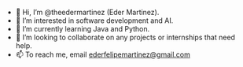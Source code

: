- 👋 Hi, I’m @theedermartinez (Eder Martinez).
- 👀 I’m interested in software development and AI.
- 🌱 I’m currently learning Java and Python. 
- 💞️ I’m looking to collaborate on any projects or internships that need help.
- 📫 To reach me, email ederfelipemartinez@gmail.com

<!---
theedermartinez/theedermartinez is a ✨ special ✨ repository because its `README.md` (this file) appears on your GitHub profile.
You can click the Preview link to take a look at your changes.
--->
